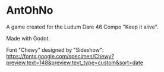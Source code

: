 # AntOhNo

A game created for the Ludum Dare 46 Compo "Keep it alive".

Made with Godot.

Font "Chewy" designed by "Sideshow": https://fonts.google.com/specimen/Chewy?preview.text=148&preview.text_type=custom&sort=date
